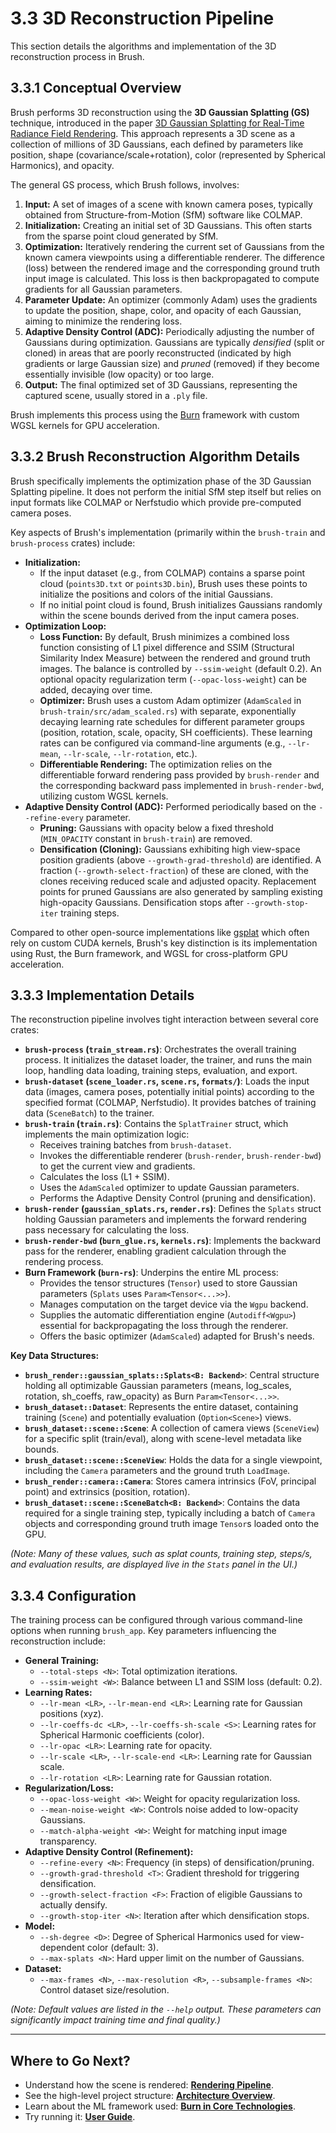 # 3.3 3D Reconstruction Pipeline

This section details the algorithms and implementation of the 3D reconstruction process in Brush.

## 3.3.1 Conceptual Overview

Brush performs 3D reconstruction using the **3D Gaussian Splatting (GS)** technique, introduced in the paper [3D Gaussian Splatting for Real-Time Radiance Field Rendering](https://repo-sam.inria.fr/fungraph/3d-gaussian-splatting/). This approach represents a 3D scene as a collection of millions of 3D Gaussians, each defined by parameters like position, shape (covariance/scale+rotation), color (represented by Spherical Harmonics), and opacity.

The general GS process, which Brush follows, involves:

1.  **Input:** A set of images of a scene with known camera poses, typically obtained from Structure-from-Motion (SfM) software like COLMAP.
2.  **Initialization:** Creating an initial set of 3D Gaussians. This often starts from the sparse point cloud generated by SfM.
3.  **Optimization:** Iteratively rendering the current set of Gaussians from the known camera viewpoints using a differentiable renderer. The difference (loss) between the rendered image and the corresponding ground truth input image is calculated. This loss is then backpropagated to compute gradients for all Gaussian parameters.
4.  **Parameter Update:** An optimizer (commonly Adam) uses the gradients to update the position, shape, color, and opacity of each Gaussian, aiming to minimize the rendering loss.
5.  **Adaptive Density Control (ADC):** Periodically adjusting the number of Gaussians during optimization. Gaussians are typically *densified* (split or cloned) in areas that are poorly reconstructed (indicated by high gradients or large Gaussian size) and *pruned* (removed) if they become essentially invisible (low opacity) or too large.
6.  **Output:** The final optimized set of 3D Gaussians, representing the captured scene, usually stored in a `.ply` file.

Brush implements this process using the [Burn](core-technologies.md#343-burn) framework with custom WGSL kernels for GPU acceleration.

## 3.3.2 Brush Reconstruction Algorithm Details

Brush specifically implements the optimization phase of the 3D Gaussian Splatting pipeline. It does not perform the initial SfM step itself but relies on input formats like COLMAP or Nerfstudio which provide pre-computed camera poses.

Key aspects of Brush's implementation (primarily within the `brush-train` and `brush-process` crates) include:

*   **Initialization:**
    *   If the input dataset (e.g., from COLMAP) contains a sparse point cloud (`points3D.txt` or `points3D.bin`), Brush uses these points to initialize the positions and colors of the initial Gaussians.
    *   If no initial point cloud is found, Brush initializes Gaussians randomly within the scene bounds derived from the input camera poses.
*   **Optimization Loop:**
    *   **Loss Function:** By default, Brush minimizes a combined loss function consisting of L1 pixel difference and SSIM (Structural Similarity Index Measure) between the rendered and ground truth images. The balance is controlled by `--ssim-weight` (default 0.2). An optional opacity regularization term (`--opac-loss-weight`) can be added, decaying over time.
    *   **Optimizer:** Brush uses a custom Adam optimizer (`AdamScaled` in `brush-train/src/adam_scaled.rs`) with separate, exponentially decaying learning rate schedules for different parameter groups (position, rotation, scale, opacity, SH coefficients). These learning rates can be configured via command-line arguments (e.g., `--lr-mean`, `--lr-scale`, `--lr-rotation`, etc.).
    *   **Differentiable Rendering:** The optimization relies on the differentiable forward rendering pass provided by `brush-render` and the corresponding backward pass implemented in `brush-render-bwd`, utilizing custom WGSL kernels.
*   **Adaptive Density Control (ADC):** Performed periodically based on the `--refine-every` parameter.
    *   **Pruning:** Gaussians with opacity below a fixed threshold (`MIN_OPACITY` constant in `brush-train`) are removed.
    *   **Densification (Cloning):** Gaussians exhibiting high view-space position gradients (above `--growth-grad-threshold`) are identified. A fraction (`--growth-select-fraction`) of these are cloned, with the clones receiving reduced scale and adjusted opacity. Replacement points for pruned Gaussians are also generated by sampling existing high-opacity Gaussians. Densification stops after `--growth-stop-iter` training steps.

Compared to other open-source implementations like [gsplat](https://github.com/nerfstudio-project/gsplat) which often rely on custom CUDA kernels, Brush's key distinction is its implementation using Rust, the Burn framework, and WGSL for cross-platform GPU acceleration.

## 3.3.3 Implementation Details

The reconstruction pipeline involves tight interaction between several core crates:

*   **`brush-process` (`train_stream.rs`)**: Orchestrates the overall training process. It initializes the dataset loader, the trainer, and runs the main loop, handling data loading, training steps, evaluation, and export.
*   **`brush-dataset` (`scene_loader.rs`, `scene.rs`, `formats/`)**: Loads the input data (images, camera poses, potentially initial points) according to the specified format (COLMAP, Nerfstudio). It provides batches of training data (`SceneBatch`) to the trainer.
*   **`brush-train` (`train.rs`)**: Contains the `SplatTrainer` struct, which implements the main optimization logic:
    *   Receives training batches from `brush-dataset`.
    *   Invokes the differentiable renderer (`brush-render`, `brush-render-bwd`) to get the current view and gradients.
    *   Calculates the loss (L1 + SSIM).
    *   Uses the `AdamScaled` optimizer to update Gaussian parameters.
    *   Performs the Adaptive Density Control (pruning and densification).
*   **`brush-render` (`gaussian_splats.rs`, `render.rs`)**: Defines the `Splats` struct holding Gaussian parameters and implements the forward rendering pass necessary for calculating the loss.
*   **`brush-render-bwd` (`burn_glue.rs`, `kernels.rs`)**: Implements the backward pass for the renderer, enabling gradient calculation through the rendering process.
*   **Burn Framework (`burn-rs`)**: Underpins the entire ML process:
    *   Provides the tensor structures (`Tensor`) used to store Gaussian parameters (`Splats` uses `Param<Tensor<...>>`).
    *   Manages computation on the target device via the `Wgpu` backend.
    *   Supplies the automatic differentiation engine (`Autodiff<Wgpu>`) essential for backpropagating the loss through the renderer.
    *   Offers the basic optimizer (`AdamScaled`) adapted for Brush's needs.

**Key Data Structures:**

*   **`brush_render::gaussian_splats::Splats<B: Backend>`**: Central structure holding all optimizable Gaussian parameters (means, log_scales, rotation, sh_coeffs, raw_opacity) as Burn `Param<Tensor<...>>`.
*   **`brush_dataset::Dataset`**: Represents the entire dataset, containing training (`Scene`) and potentially evaluation (`Option<Scene>`) views.
*   **`brush_dataset::scene::Scene`**: A collection of camera views (`SceneView`) for a specific split (train/eval), along with scene-level metadata like bounds.
*   **`brush_dataset::scene::SceneView`**: Holds the data for a single viewpoint, including the `Camera` parameters and the ground truth `LoadImage`.
*   **`brush_render::camera::Camera`**: Stores camera intrinsics (FoV, principal point) and extrinsics (position, rotation).
*   **`brush_dataset::scene::SceneBatch<B: Backend>`**: Contains the data required for a single training step, typically including a batch of `Camera` objects and corresponding ground truth image `Tensor`s loaded onto the GPU.

*(Note: Many of these values, such as splat counts, training step, steps/s, and evaluation results, are displayed live in the `Stats` panel in the UI.)*

## 3.3.4 Configuration

The training process can be configured through various command-line options when running `brush_app`. Key parameters influencing the reconstruction include:

*   **General Training:**
    *   `--total-steps <N>`: Total optimization iterations.
    *   `--ssim-weight <W>`: Balance between L1 and SSIM loss (default: 0.2).
*   **Learning Rates:**
    *   `--lr-mean <LR>`, `--lr-mean-end <LR>`: Learning rate for Gaussian positions (xyz).
    *   `--lr-coeffs-dc <LR>`, `--lr-coeffs-sh-scale <S>`: Learning rates for Spherical Harmonic coefficients (color).
    *   `--lr-opac <LR>`: Learning rate for opacity.
    *   `--lr-scale <LR>`, `--lr-scale-end <LR>`: Learning rate for Gaussian scale.
    *   `--lr-rotation <LR>`: Learning rate for Gaussian rotation.
*   **Regularization/Loss:**
    *   `--opac-loss-weight <W>`: Weight for opacity regularization loss.
    *   `--mean-noise-weight <W>`: Controls noise added to low-opacity Gaussians.
    *   `--match-alpha-weight <W>`: Weight for matching input image transparency.
*   **Adaptive Density Control (Refinement):**
    *   `--refine-every <N>`: Frequency (in steps) of densification/pruning.
    *   `--growth-grad-threshold <T>`: Gradient threshold for triggering densification.
    *   `--growth-select-fraction <F>`: Fraction of eligible Gaussians to actually densify.
    *   `--growth-stop-iter <N>`: Iteration after which densification stops.
*   **Model:**
    *   `--sh-degree <D>`: Degree of Spherical Harmonics used for view-dependent color (default: 3).
    *   `--max-splats <N>`: Hard upper limit on the number of Gaussians.
*   **Dataset:**
    *   `--max-frames <N>`, `--max-resolution <R>`, `--subsample-frames <N>`: Control dataset size/resolution.

*(Note: Default values are listed in the `--help` output. These parameters can significantly impact training time and final quality.)*

---

## Where to Go Next?

*   Understand how the scene is rendered: **[Rendering Pipeline](rendering-pipeline.md)**.
*   See the high-level project structure: **[Architecture Overview](architecture.md)**.
*   Learn about the ML framework used: **[Burn in Core Technologies](core-technologies.md#343-burn)**.
*   Try running it: **[User Guide](../getting-started/user-guide.md)**. 